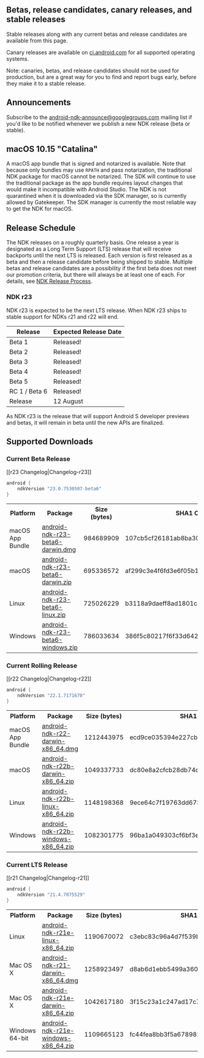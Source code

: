## Betas, release candidates, canary releases, and stable releases

Stable releases along with any current betas and release candidates are available from this page.

Canary releases are available on [ci.android.com](https://ci.android.com/builds/branches/aosp-master-ndk/grid?) for all supported operating systems.

Note: canaries, betas, and release candidates should not be used for production, but are a great way for you to find and report bugs early, before they make it to a stable release.

## Announcements

Subscribe to the [android-ndk-announce@googlegroups.com](https://groups.google.com/g/android-ndk-announce) mailing list if you'd like to be notified whenever we publish a new NDK release (beta or stable).

## macOS 10.15 "Catalina"

A macOS app bundle that is signed and notarized is available. Note that because only bundles may use `RPATH` and pass notarization, the traditional NDK package for macOS cannot be notarized. The SDK will continue to use the traditional package as the app bundle requires layout changes that would make it incompatible with Android Studio. The NDK is not quarantined when it is downloaded via the SDK manager, so is currently allowed by Gatekeeper. The SDK manager is currently the most reliable way to get the NDK for macOS.

## Release Schedule

The NDK releases on a roughly quarterly basis. One release a year is designated
as a Long Term Support (LTS) release that will receive backports until the next
LTS is released. Each version is first released as a beta and then a release
candidate before being shipped to stable. Multiple betas and release candidates
are a possibility if the first beta does not meet our promotion criteria, but
there will always be at least one of each. For details, see [NDK Release
Process](/android/ndk/wiki/NDK-Release-Process).

### NDK r23

NDK r23 is expected to be the next LTS release. When NDK r23 ships to stable
support for NDKs r21 and r22 will end.

Release       | Expected Release Date
------------- | ---------------------
Beta 1        | Released!
Beta 2        | Released!
Beta 3        | Released!
Beta 4        | Released!
Beta 5        | Released!
RC 1 / Beta 6 | Released!
Release       | 12 August

As NDK r23 is the release that will support Android S developer previews and
betas, it will remain in beta until the new APIs are finalized.

## Supported Downloads

### Current Beta Release

[[r23 Changelog|Changelog-r23]]

```gradle
android {
    ndkVersion "23.0.7530507-beta6"
}
```

<table>
  <tr>
    <th>Platform</th>
    <th>Package</th>
    <th>Size (bytes)</th>
    <th>SHA1 Checksum</th>
  </tr>
  <tr>
    <td>macOS App Bundle</td>
    <td><a href="https://dl.google.com/android/repository/android-ndk-r23-beta6-darwin.dmg">android-ndk-r23-beta6-darwin.dmg</a></td>
    <td>984689909</td>
    <td>107cb5cf26181ab8ba305e813bb70d15d27bd418</td>
  </tr>
  <tr>
    <td>macOS</td>
    <td><a href="https://dl.google.com/android/repository/android-ndk-r23-beta6-darwin.zip">android-ndk-r23-beta6-darwin.zip</a></td>
    <td>695336572</td>
    <td>af299c3e4f6fd3e6f05b1699a0181d84a95068c4</td>
  </tr>
  <tr>
    <td>Linux</td>
    <td><a href="https://dl.google.com/android/repository/android-ndk-r23-beta6-linux.zip">android-ndk-r23-beta6-linux.zip</a></td>
    <td>725026229</td>
    <td>b3118a9daeff8ad1801c4dbaeda1e5e5fb33b8a5</td>
  </tr>
  <tr>
    <td>Windows</td>
    <td><a href="https://dl.google.com/android/repository/android-ndk-r23-beta6-windows.zip">android-ndk-r23-beta6-windows.zip</a></td>
    <td>786033634</td>
    <td>386f5c80217f6f33d6420f7de4f935eaff831868</td>
  </tr>
</table>

### Current Rolling Release

[[r22 Changelog|Changelog-r22]]

```gradle
android {
    ndkVersion "22.1.7171670"
}
```

<table>
  <tr>
    <th>Platform</th>
    <th>Package</th>
    <th>Size (bytes)</th>
    <th>SHA1 Checksum</th>
  </tr>
  <tr>
    <td>macOS App Bundle</td>
    <td><a href="https://dl.google.com/android/repository/android-ndk-r22-darwin-x86_64.dmg">android-ndk-r22-darwin-x86_64.dmg</a></td>
    <td>1212443975</td>
    <td>ecd9ce035394e227cba741f48732661055caa251</td>
  </tr>
  <tr>
    <td>macOS</td>
    <td><a href="https://dl.google.com/android/repository/android-ndk-r22b-darwin-x86_64.zip">android-ndk-r22b-darwin-x86_64.zip</a></td>
    <td>1049337733</td>
    <td>dc80e8a2cfcb28db74c1931d42c652e9d17ff2c3</td>
  </tr>
  <tr>
    <td>Linux</td>
    <td><a href="https://dl.google.com/android/repository/android-ndk-r22b-linux-x86_64.zip">android-ndk-r22b-linux-x86_64.zip</a></td>
    <td>1148198368</td>
    <td>9ece64c7f19763dd67320d512794969930fce9dc</td>
  </tr>
  <tr>
    <td>Windows</td>
    <td><a href="https://dl.google.com/android/repository/android-ndk-r22b-windows-x86_64.zip">android-ndk-r22b-windows-x86_64.zip</a></td>
    <td>1082301775</td>
    <td>96ba1a049303cf6bf3ee84cfd64d6bcd43486a50</td>
  </tr>
</table>

### Current LTS Release

[[r21 Changelog|Changelog-r21]]

```gradle
android {
    ndkVersion "21.4.7075529"
}
```

<table>
  <tr>
    <th>Platform</th>
    <th>Package</th>
    <th>Size (bytes)</th>
    <th>SHA1 Checksum</th>
  </tr>
  <tr>
    <td>Linux</td>
    <td><a href="https://dl.google.com/android/repository/android-ndk-r21e-linux-x86_64.zip">android-ndk-r21e-linux-x86_64.zip</a></td>
    <td>1190670072</td>
    <td>c3ebc83c96a4d7f539bd72c241b2be9dcd29bda9</td>
  </tr>
  <tr>
    <td>Mac OS X</td>
    <td><a href="https://dl.google.com/android/repository/android-ndk-r21-darwin-x86_64.dmg">android-ndk-r21-darwin-x86_64.dmg</a></td>
    <td>1258923497</td>
    <td>d8ab6d1ebb5499a3604db4134372bfbaff96a94e</td>
  </tr>
  <tr>
    <td>Mac OS X</td>
    <td><a href="https://dl.google.com/android/repository/android-ndk-r21e-darwin-x86_64.zip">android-ndk-r21e-darwin-x86_64.zip</a></td>
    <td>1042617180</td>
    <td>3f15c23a1c247ad17c7c271806848dbd40434738</td>
  </tr>
  <tr>
    <td>Windows 64-bit</td>
    <td><a href="https://dl.google.com/android/repository/android-ndk-r21e-windows-x86_64.zip">android-ndk-r21e-windows-x86_64.zip</a></td>
    <td>1109665123</td>
    <td>fc44fea8bb3f5a6789821f40f41dce2d2cd5dc30</td>
  </tr>
</table>
